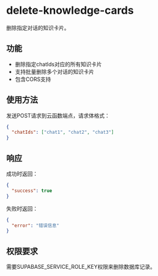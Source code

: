 # delete-knowledge-cards

删除指定对话的知识卡片。

## 功能

- 删除指定chatIds对应的所有知识卡片
- 支持批量删除多个对话的知识卡片
- 包含CORS支持

## 使用方法

发送POST请求到云函数端点，请求体格式：

```json
{
  "chatIds": ["chat1", "chat2", "chat3"]
}
```

## 响应

成功时返回：
```json
{
  "success": true
}
```

失败时返回：
```json
{
  "error": "错误信息"
}
```

## 权限要求

需要SUPABASE_SERVICE_ROLE_KEY权限来删除数据库记录。
